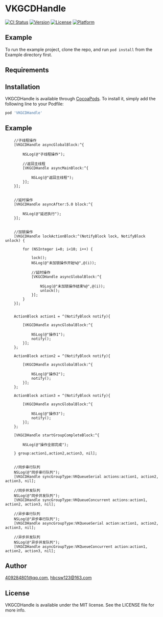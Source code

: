 # VKGCDHandle

[![CI Status](https://img.shields.io/travis/409284801@qq.com/VKGCDHandle.svg?style=flat)](https://travis-ci.org/409284801@qq.com/VKGCDHandle)
[![Version](https://img.shields.io/cocoapods/v/VKGCDHandle.svg?style=flat)](https://cocoapods.org/pods/VKGCDHandle)
[![License](https://img.shields.io/cocoapods/l/VKGCDHandle.svg?style=flat)](https://cocoapods.org/pods/VKGCDHandle)
[![Platform](https://img.shields.io/cocoapods/p/VKGCDHandle.svg?style=flat)](https://cocoapods.org/pods/VKGCDHandle)

## Example

To run the example project, clone the repo, and run `pod install` from the Example directory first.

## Requirements

## Installation

VKGCDHandle is available through [CocoaPods](https://cocoapods.org). To install
it, simply add the following line to your Podfile:

```ruby
pod 'VKGCDHandle'
```

## Example
```
    //子线程操作
    [VKGCDHandle asyncGlobalBlock:^{
        
        NSLog(@"子线程操作");
        
        //返回主线程
        [VKGCDHandle asyncMainBlock:^{
            
            NSLog(@"返回主线程");
        }];
    }];
    
    
    //延时操作
    [VKGCDHandle asyncAfter:5.0 block:^{
        
        NSLog(@"延迟执行");
    }];
    
    
    //加锁操作
    [VKGCDHandle lockActionBlock:^(NotifyBlock lock, NotifyBlock unlock) {
        
        for (NSInteger i=0; i<10; i++) {
            
            lock();
            NSLog(@"未加锁操作开始%@",@(i));
            
            //延时操作
            [VKGCDHandle asyncGlobalBlock:^{
                
                NSLog(@"未加锁操作结束%@",@(i));
                unlock();
            }];
        }
    }];
    
    
    ActionBlock action1 = ^(NotifyBlock notify){
        
        [VKGCDHandle asyncGlobalBlock:^{
            
            NSLog(@"操作1");
            notify();
        }];
    };
    
    ActionBlock action2 = ^(NotifyBlock notify){
        
        [VKGCDHandle asyncGlobalBlock:^{
            
            NSLog(@"操作2");
            notify();
        }];
    };
    
    ActionBlock action3 = ^(NotifyBlock notify){
        
        [VKGCDHandle asyncGlobalBlock:^{
            
            NSLog(@"操作3");
            notify();
        }];
    };
    
    [VKGCDHandle startGroupCompleteBlock:^{
        
        NSLog(@"操作全部完成");
        
    } group:action1,action2,action3, nil];
    
    
    //同步串行队列
    NSLog(@"同步串行队列");
    [VKGCDHandle syncGroupType:VKQueueSerial actions:action1, action2, action3, nil];
    
    //同步并发队列
    NSLog(@"同步并发队列");
    [VKGCDHandle syncGroupType:VKQueueConcurrent actions:action1, action2, action3, nil];
    
    //异步串行队列
    NSLog(@"异步串行队列");
    [VKGCDHandle asyncGroupType:VKQueueSerial action:action1, action2, action3, nil];
    
    //异步并发队列
    NSLog(@"异步并发队列");
    [VKGCDHandle asyncGroupType:VKQueueConcurrent action:action1, action2, action3, nil];
```

## Author

409284801@qq.com, hbcsw123@163.com

## License

VKGCDHandle is available under the MIT license. See the LICENSE file for more info.
